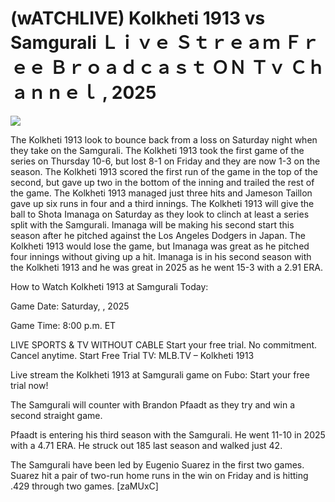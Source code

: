 # (wATCHLIVE) Kolkheti 1913 vs Samgurali Ｌｉｖｅ Ｓｔｒｅａｍ Ｆｒｅｅ Ｂｒｏａｄｃａｓｔ ＯＮ Ｔｖ Ｃｈａｎｎｅｌ , 2025  
  
  
[![](https://i.imgur.com/qSNzIqt.png)](https://movie.rssnews.media/SmwwGzyux.php)  
  
The Kolkheti 1913 look to bounce back from a loss on Saturday night when they take on the Samgurali. The Kolkheti 1913 took the first game of the series on Thursday 10-6, but lost 8-1 on Friday and they are now 1-3 on the season. The Kolkheti 1913 scored the first run of the game in the top of the second, but gave up two in the bottom of the inning and trailed the rest of the game. The Kolkheti 1913 managed just three hits and Jameson Taillon gave up six runs in four and a third innings. The Kolkheti 1913 will give the ball to Shota Imanaga on Saturday as they look to clinch at least a series split with the Samgurali. Imanaga will be making his second start this season after he pitched against the Los Angeles Dodgers in Japan. The Kolkheti 1913 would lose the game, but Imanaga was great as he pitched four innings without giving up a hit. Imanaga is in his second season with the Kolkheti 1913 and he was great in 2025 as he went 15-3 with a 2.91 ERA.

How to Watch Kolkheti 1913 at Samgurali Today:

Game Date: Saturday, , 2025

Game Time: 8:00 p.m. ET

LIVE SPORTS & TV WITHOUT CABLE
Start your free trial. No commitment. Cancel anytime.
Start Free Trial
TV: MLB.TV – Kolkheti 1913

Live stream the Kolkheti 1913 at Samgurali game on Fubo: Start your free trial now!

The Samgurali will counter with Brandon Pfaadt as they try and win a second straight game.

Pfaadt is entering his third season with the Samgurali. He went 11-10 in 2025 with a 4.71 ERA. He struck out 185 last season and walked just 42.

The Samgurali have been led by Eugenio Suarez in the first two games. Suarez hit a pair of two-run home runs in the win on Friday and is hitting .429 through two games. [zaMUxC]